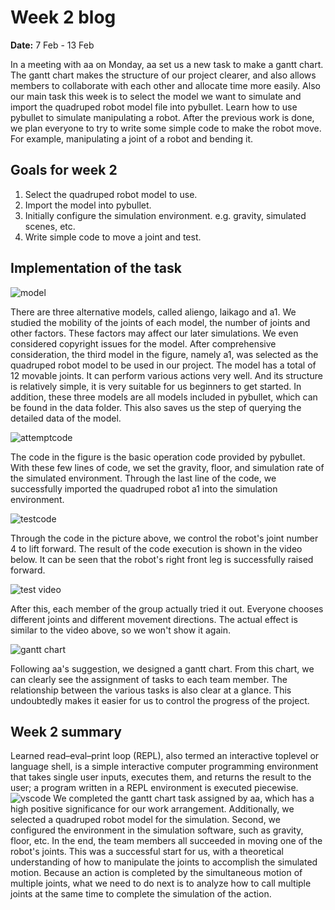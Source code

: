 # Week 2 blog
**Date:** 7 Feb - 13 Feb

In a meeting with aa on Monday, aa set us a new task to make a gantt chart. The gantt chart makes the structure of our project clearer, and also allows members to collaborate with each other and allocate time more easily. Also our main task this week is to select the model we want to simulate and import the quadruped robot model file into pybullet. Learn how to use pybullet to simulate manipulating a robot. After the previous work is done, we plan everyone to try to write some simple code to make the robot move. For example, manipulating a joint of a robot and bending it.


## Goals for week 2

1. Select the quadruped robot model to use.
2. Import the model into pybullet.
3. Initially configure the simulation environment. e.g. gravity, simulated scenes, etc.
4. Write simple code to move a joint and test.

## Implementation of the task

![model](https://lh3.googleusercontent.com/U8GUx2sgsVieIICqEgiazMsGqXptXL9tmfXpzn8VztxdqWD4ricglgwzJwiRsnmyEP64UYMQOjr9lIF-WkC8dvXexdbe0wlovrKcpAPSQzrcMQ8h2LEF1rHCLQZw4PU3zXcTJ-S9AWLt1iO-0idYR32qo2MjG3D7nOGyhdhnwiHQ7bGRV9XxJFVv89oN1ksSqtGxl5FhdeDEutfsBKFWWSqgUbUMl6i_urTQzV_Fq4FhgQgtD4fLbyylNMSnzXVogn7AR1xOvY2PYc_Ib_qenH9PE2fy3jE-Tyup80JpGVoyXxDYGdcU6qoEw_Ie8zBVFwuE7ZkRlxCN3LH3RwP2FZO0xFPvQcLL3Lkldil6Bx87TLXEqDKtwuEe4X_J4mYzvoqphFpfKBnaoo17mi_6bhiLUhQJasBVohftljPWeru0WXReUC0CgziszOkrBYwUhCJS8EbdneWIj4iaZOwTe1g_lvdCLv1wIl8PFdY8ZPMYNb9UPa3lg2VKjMZPjWLpz1tYug1nqFr6Wlhqs9eSaG4WuOIGZm6RIOIQH4QOcy_IeTLOjcOJnVo_NdS-nCpQexoQw3R8yxsEezLHumRJfgBWwDkUS72Dv5-De0VuWxnniHm1-GbDtHuvHwRNGJguBjm05vvKWLPZ8nMG37jZrCuWMuC2A2OIFPHiqTGkDjTRKgb5nlbCROEpyrxOhgDU9YRnJTvoXMmppXQIp8s3ZA=w923-h296-no?authuser=0)

There are three alternative models, called aliengo, laikago and a1. We studied the mobility of the joints of each model, the number of joints and other factors. These factors may affect our later simulations. We even considered copyright issues for the model. After comprehensive consideration, the third model in the figure, namely a1, was selected as the quadruped robot model to be used in our project. The model has a total of 12 movable joints. It can perform various actions very well. And its structure is relatively simple, it is very suitable for us beginners to get started. In addition, these three models are all models included in pybullet, which can be found in the data folder. This also saves us the step of querying the detailed data of the model.


![attemptcode](https://lh3.googleusercontent.com/kIv3ypfZ7DTq6eB10aTu20_cq6RxzcMJKsJ7WQ4qAmvSVs7QDnP3G3MZnOG9Y8dwKdQxW2zjIvgulwnEfYTmmQmzuAdTBtKkUedczt6epdNFpCS8Ytt0C94pQVqstqMMR4QpWQhc6ToL5tZy49Dcpt6XGyWMJ7E5wlgm4gp4bHPVoUviJQoF8wFFnisy6SVXWE42XoX2O4HQcXZK37IB6RIYSx50SJ3G2Z8yI4lhM29au5QNFQxbPY7D-a6x__mLSTHWjJfcLqIUlGXPOnKsIpTxvhjICDOn0hUAWroR_IMPDFkMvZDTGDy_TQH2N1j-jyXvJV5gQrZNfAfeGaAL0k4920iUZO9LKyoTXN_L-yqgkKH7-kQYGRq1TzP-WsgD1FGONS0HUy_NW2MS1a_lFTcprAV8xgMLXb4CqRiZ5iWcNlv9rW0bcC46obtfuBuuh7U4ou42lGcVCjAMINVBfGlOdUAxQeJ6D19pol5U_uCcui2M0IhtsNDeiolNo4BlbJXqyJYL61U2tW16nSLEGOong_va573OgWCwnqUK1mlJwxtk_1v87hj3kR0FSsrnFVU3oSqlTsWaHo_u4ixbqvPNEutZXWFRxI0OXXoEgsb3Ifco4KTt1uFC6xF1kCZuRM7Q5LAaZVqw9mlSYUZsG5qD80urQE3WhvT_yfo67mAKHHY5DieXwyKm61btqLQsLF5VibVlxd1cYcQP6SO7nw=w837-h254-no?authuser=0)

The code in the figure is the basic operation code provided by pybullet. With these few lines of code, we set the gravity, floor, and simulation rate of the simulated environment. Through the last line of the code, we successfully imported the quadruped robot a1 into the simulation environment.

![testcode](https://lh3.googleusercontent.com/B5x2nzHbCVxKBKDn6bsara-1CY7W_Bd2407M9ZlTAzMHeZgateW-lpeJFWGzHfEyKrOhF784juN9snAbUy5_eAPldvG8phFWStxAAeONBcs1kXqB_XO3T7v67JJ3jUBEypIci2DxRMYrAlH8s5kU1HgV1e05rEq73kF4B4THChPBvCaTNXHe1nGzxCuizJ9sDM-XxeAIPPz0RAc5xJZCuRqg1LufBky6R-X7d7Aue6Bs1FMBbYsg1pT6dRbvMqWgi1GJl63Myi9C8fmSlqx1fm3_JsZkpLLGgCPZhh4W-V-oufPy9VoVLh1wiGQLmIPVdOEC-89SGYgjzEki7QbsPAx0mNmO_q8d5F97RAV3BkzPzBlWeXEQphIofW4DRa2ZM-QpIYW412NlLtS4cR1y6lMrLgjsBQh_WqJPQv7kMne82hZGFwqw-dEiAm--g2mWufhGSVgTfGBeShQBhDVjQnKwpIXiLyibS705rovmQEkmiXJkez2X-Exuo8jHDcl9OCcLxCLbPFGbi0OC9JpFo_2FrffPA6QjSnPJZTsY8dobcgIALRbQOr8CjuWuIDvrYGJwQAJOVErr-lrby_Z1X-KBc56t17VIz_Tc8MyhMp1aXP9PZ8o0BknVcbLjaJkXqQ4wnVjT5WJ99WiwU5Y5b43fkWj13bYku-zoUaM7pS-VRnkQOsOjtONtThdJ6oyww46Rywt1vRh1KdJQ0rn3WA=w732-h76-no?authuser=0)

Through the code in the picture above, we control the robot's joint number 4 to lift forward. The result of the code execution is shown in the video below. It can be seen that the robot's right front leg is successfully raised forward.

![test video](https://lh3.googleusercontent.com/xyP034VTV3pJZLGqtWUDrIqR7sZsKOPWEEQqqwt2svKDfRCd_fSy8Tye4QngtbzovoZVT7aYtw3M3DPezHty9bCaxxim1bNwT7oUEPobowAncksZL3UC-1PzMOJ-UasePIbQLgy7udW83P46jsLVw3o9GgpEQtk7ldKEHwMLPNd5nxJZuznv62kuKFjX1rcfQMcKqgUs4dmP3XGTkgJXMClPlCIK7LL7E-hzU8BP07tbXoCAzPddV9cEqOSd_y2DWYJMzPrMPYPnoWdOc76D1fV91OVG_K57l2_XrzYLcrzIE4hgwpMG3QqqSlUDYUVnBF_Z5QYDWu2-yUz06sto3d26GruHc3_I2ayjAp0SPIYXaB_r31qV23sF-ySUL0x3oaGDfDJ9O_ayBf8PNPSnbL0GTFGdp4Hz4fyOH8AwhXBoyca9QDvwMaCOTm5LWAsDyO3zlt8hYfyLFbXN69XjhiQkIoKFypKE7dpxQzIaS7Z_t9I31v0zKackgM8iQu40u5E9VXOmhkF-QzlMqzZA2bi5fxpCxGZ_Kai55Igwm_DAKbFtXEa6hcfcyzaFPySDtGZOKf29pc-GTD8Wof7YKiJ-u2qCPkyU7Cwkc7TejK8nFNJcMhn_eA0P4p_idLt3EDlWh9LsVLB3dK3IFhrzuIVrmGH8sT0230mK2fkmLxdvvWixVNQbTkJWtvlXQs_oi8825dVaybEfHfZpqT3MNg=w889-h937-no?authuser=0)

After this, each member of the group actually tried it out. Everyone chooses different joints and different movement directions. The actual effect is similar to the video above, so we won't show it again.

![gantt chart](https://lh3.googleusercontent.com/vVodmGIPRfqAJTudWsHEh9XPVaW_lvZLYxjCunDowCLatLUu6jOF1mG0HUWgWXQa92vl79REELqMz4dlZmjRRo1v9VMJfqupE1OLetVh6aG3PlZc4CcH-Fqj-3oLk-5WYv4EODkNgR6JrQ0ARxLr-IX_2FooqDaU1jRvN8WsvZK4tKhBwqcOxX6kLDm7DOSgCRC3r6LTsKCSUGS2_R4qkBj2h-aB7qCW4ONrhXCbH4tqMaG3x6159MS6SBYFEA9HS8ZYvezbHz6UDh8ugzAXKSc2nvUJD0Yv8mt9WV22UmMNd5MbYpYwgUUda_qDlHT0VHimUs02zSKEYncDsYrW_rA9yLVAh8xISsVNOLmRyTywekXvCONms9OOq0ejUuoxVurlkDQikX1sXnycWPaBBr1MYezqgr6wZ22l3lPFS71Gh-C0ZCGJMYzbROvcQKH7wWzyrlMEbxCid8KRQThYneTh-niSURckdlwfoAc5LNubnTJdFaUAN6QlaS3_uTCN56Ae6qnIlaaUGkSsAfoeVfVUJbgxqEpuitMKnY2Qs3dACDePGtv_Wxe1kYcxq25e3iXxDnnplzlZ3VEbfauJaRHXY-e6av8R0YVxyaK5U8-zdWuozZNI2OOHKH3mDJe_6D2N2xmiZXNVvk46DL9SgLHgInU7VgtsfX-lOQ_pzjkC7UoRdiTz0G6Z_anfxm12d30s-OSwK-mB7gqAR1L-tw=w1470-h830-no?authuser=0)

Following aa's suggestion, we designed a gantt chart. From this chart, we can clearly see the assignment of tasks to each team member. The relationship between the various tasks is also clear at a glance. This undoubtedly makes it easier for us to control the progress of the project.



## Week 2 summary

 Learned read–eval–print loop (REPL), also termed an interactive toplevel or language shell, is a simple interactive computer programming environment that takes single user inputs, executes them, and returns the result to the user; a program written in a REPL environment is executed piecewise.
![vscode](https://i0.hdslb.com/bfs/album/8f32bd063ab801187c59bf7b99b4fe558603906d.png)
We completed the gantt chart task assigned by aa, which has a high positive significance for our work arrangement. Additionally, we selected a quadruped robot model for the simulation. Second, we configured the environment in the simulation software, such as gravity, floor, etc. In the end, the team members all succeeded in moving one of the robot's joints. This was a successful start for us, with a theoretical understanding of how to manipulate the joints to accomplish the simulated motion. Because an action is completed by the simultaneous motion of multiple joints, what we need to do next is to analyze how to call multiple joints at the same time to complete the simulation of the action.
